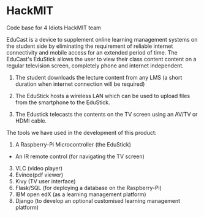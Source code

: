 # HackMIT
Code base for 4 Idiots HackMIT team

EduCast is a device to supplement online learning management systems on the student side by eliminating the requirement of reliable internet connectivity and mobile access for an extended period of time. The EduCast's EduStick allows the user to view their class content content on a regular television screen, completely phone and internet independent.

1. The student downloads the lecture content from any LMS (a short duration when internet connection will be required)

2. The EduStick hosts a wireless LAN which can be used to upload files from the smartphone to the EduStick.

3. The Edustick telecasts the contents on the TV screen using an AV/TV or HDMI cable.

The tools we have used in the development of this product:

1. A Raspberry-Pi Microcontroller (the EduStick)
  * An IR remote control (for navigating the TV screen)
3. VLC (video player)
4. Evince(pdf viewer)
5. Kivy (TV user interface)
6. Flask/SQL (for deploying a database on the Raspberry-Pi)
7. IBM open edX (as a learning management platform)
8. Django (to develop an optional customised learning management platform)
